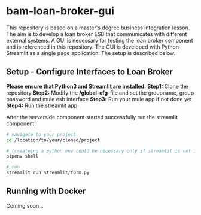 # bam-loan-broker-gui
This repository is based on a master's degree business integration lesson. 
The aim is to develop a loan broker ESB that communicates with different external systems.
A GUI is necessary for testing the loan broker component and is referenced in this repository.
The GUI is developed with Python-Streamlit as a single page application. The setup is described below.

## Setup - Configure Interfaces to Loan Broker
**Please ensure that Python3 and Streamlit are installed.**
**Step1:** Clone the repository
**Step2:** Modify the **/global-cfg**-file and set the groupname, group password and mule esb interface
**Step3:** Run your mule app if not done yet
**Step4:** Run the streamlit app

After the serverside component started successfully run the streamlit component:
```bash
# navigate to your project
cd /location/to/your/cloned/project

# (createing a python env could be necessary only if streamlit is not installed on host)
pipenv shell

# run
streamlit run streamlit/form.py
```

## Running with Docker
Coming soon ..